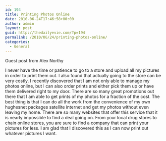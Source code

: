 ```yaml
---
id: 194
title: Printing Photos Online
date: 2010-06-24T17:46:58+00:00
author: admin
layout: post
guid: http://thedailyevie.com/?p=194
permalink: /2010/06/24/printing-photos-online/
categories:
  - General
---
```

Guest post from Alex Northy

I never have the time or patience to go to a store and upload all my pictures in order to print them out. I also found that actually going to the store can be very costly. I recently discovered that I am not only able to manage my photos online, but I can also order prints and either pick them up or have them delivered right to my door. There are so many great promotions out there that I am able to get prints of my photos for a fraction of the cost. The best thing is that I can do all the work from the convenience of my own hughesnet packages satellite internet and get my photos without even leaving my home. There are so many websites that offer this service that it is nearly impossible to find a deal going on. From your local drug stores to chain online stores, you are sure to find a company that can print your pictures for less. I am glad that I discovered this as I can now print out whatever pictures I want.